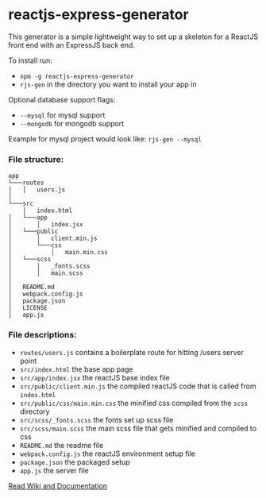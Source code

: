 # reactjs-express-generator

This generator is a simple lightweight way to set up a skeleton for a ReactJS front end with an ExpressJS back end.

To install run:
- `npm -g reactjs-express-generator`
- `rjs-gen` in the directory you want to install your app in

Optional database support flags:
- `--mysql` for mysql support
- `--mongodb` for mongodb support

Example for mysql project would look like:
`rjs-gen --mysql`

### File structure:
```
app
└───routes
│   │   users.js
│   
└───src
    │   index.html
│   └───app
│       │   index.jsx
│   └───public
│       │   client.min.js
│       └───css
│           │   main.min.css
│   └───scss
│       │   _fonts.scss
│       │   main.scss
│    
│   README.md
│   webpack.config.js
│   package.json
│   LICENSE
│   app.js    
```

### File descriptions:
- `routes/users.js` contains a boilerplate route for hitting /users server point
- `src/index.html` the base app page
- `src/app/index.jsx` the reactJS base index file
- `src/public/client.min.js` the compiled reactJS code that is called from `index.html`
- `src/public/css/main.min.css` the minified css compiled from the `scss` directory
- `src/scss/_fonts.scss` the fonts set up scss file
- `src/scss/main.scss` the main scss file that gets minified and compiled to css
- `README.md` the readme file
- `webpack.config.js` the reactJS environment setup file
- `package.json` the packaged setup
- `app.js` the server file

[Read Wiki and Documentation](https://github.com/kevin-wynn/reactjs-express-generator/wiki)
